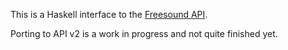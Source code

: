 This is a Haskell interface to the [Freesound API](https://www.freesound.org/docs/api).

Porting to API v2 is a work in progress and not quite finished yet.
